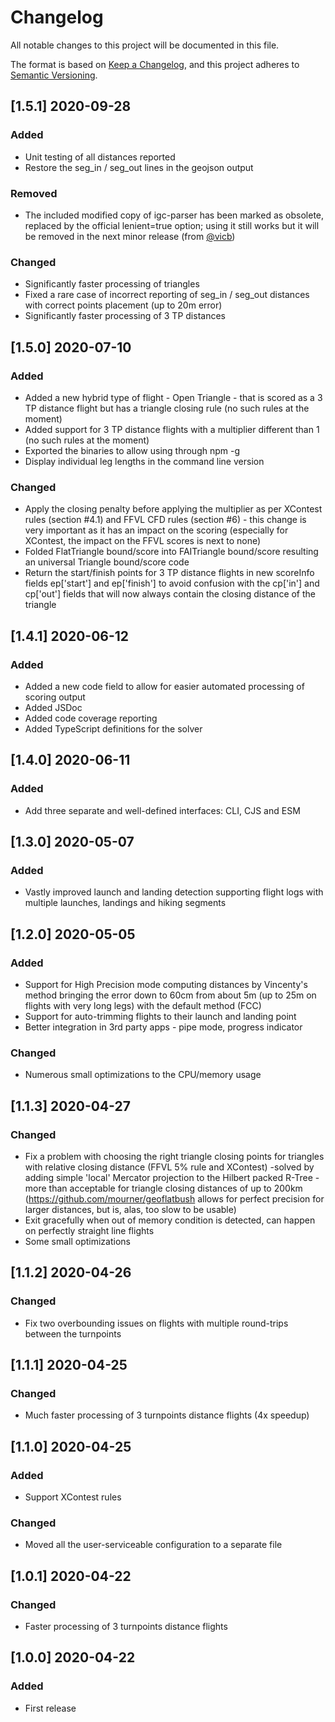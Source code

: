 # Changelog

All notable changes to this project will be documented in this file.

The format is based on [Keep a Changelog](https://keepachangelog.com/en/1.0.0/),
and this project adheres to [Semantic Versioning](https://semver.org/spec/v2.0.0.html).

## [1.5.1] 2020-09-28

### Added
 - Unit testing of all distances reported
 - Restore the seg_in / seg_out lines in the geojson output

### Removed
 - The included modified copy of igc-parser has been marked as obsolete, replaced by the official lenient=true option; using it still works but it will be removed in the next minor release (from [@vicb](https://github.com/vicb))

### Changed
 - Significantly faster processing of triangles
 - Fixed a rare case of incorrect reporting of seg_in / seg_out distances with correct points placement (up to 20m error)
 - Significantly faster processing of 3 TP distances

## [1.5.0] 2020-07-10

### Added
 - Added a new hybrid type of flight - Open Triangle - that is scored as a 3 TP distance flight but has a triangle closing rule (no such rules at the moment)
 - Added support for 3 TP distance flights with a multiplier different than 1 (no such rules at the moment)
 - Exported the binaries to allow using through npm -g
 - Display individual leg lengths in the command line version

### Changed
 - Apply the closing penalty before applying the multiplier as per XContest rules (section #4.1) and FFVL CFD rules (section #6) - this change is very important as it has an impact on the scoring (especially for XContest, the impact on the FFVL scores is next to none)
 - Folded FlatTriangle bound/score into FAITriangle bound/score resulting an universal Triangle bound/score code
 - Return the start/finish points for 3 TP distance flights in new scoreInfo fields ep['start'] and ep['finish'] to avoid confusion with the cp['in'] and cp['out'] fields that will now always contain the closing distance of the triangle

## [1.4.1] 2020-06-12

### Added
 - Added a new code field to allow for easier automated processing of scoring output
 - Added JSDoc
 - Added code coverage reporting
 - Added TypeScript definitions for the solver


## [1.4.0] 2020-06-11

### Added
 - Add three separate and well-defined interfaces: CLI, CJS and ESM


## [1.3.0] 2020-05-07

### Added
 - Vastly improved launch and landing detection supporting flight logs with multiple launches, landings and hiking segments


## [1.2.0] 2020-05-05

### Added
 - Support for High Precision mode computing distances by Vincenty's method bringing the error down to 60cm from about 5m (up to 25m on flights with very long legs) with the default method (FCC)
 - Support for auto-trimming flights to their launch and landing point
 - Better integration in 3rd party apps - pipe mode, progress indicator

### Changed
 - Numerous small optimizations to the CPU/memory usage


## [1.1.3] 2020-04-27

### Changed
 - Fix a problem with choosing the right triangle closing points for triangles with relative closing distance (FFVL 5% rule and XContest) -solved by adding simple 'local' Mercator projection to the Hilbert packed R-Tree - more than acceptable for triangle closing distances of up to 200km (https://github.com/mourner/geoflatbush allows for perfect precision for larger distances, but is, alas, too slow to be usable)
 - Exit gracefully when out of memory condition is detected, can happen on perfectly straight line flights
 - Some small optimizations


## [1.1.2] 2020-04-26

### Changed
 - Fix two overbounding issues on flights with multiple round-trips between the turnpoints


## [1.1.1] 2020-04-25

### Changed
 - Much faster processing of 3 turnpoints distance flights (4x speedup)


## [1.1.0] 2020-04-25

### Added
 - Support XContest rules
 
### Changed
 - Moved all the user-serviceable configuration to a separate file


## [1.0.1] 2020-04-22

### Changed
 - Faster processing of 3 turnpoints distance flights


## [1.0.0] 2020-04-22

### Added
- First release
